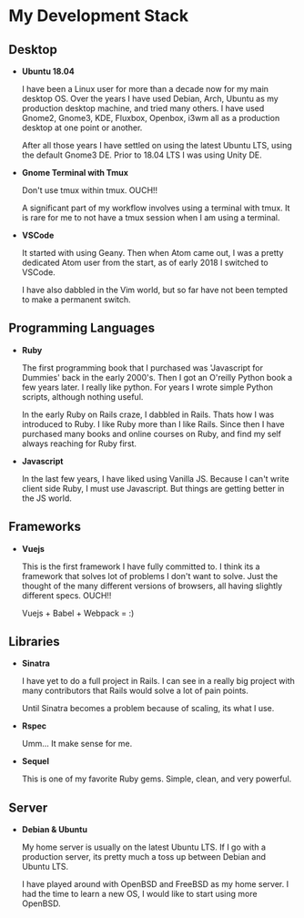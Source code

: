 # My Development Stack

## Desktop

- **Ubuntu 18.04**

  I have been a Linux user for more than a decade now for my main desktop OS. Over the years I have used Debian, Arch, Ubuntu as my production desktop machine, and tried many others. I have used Gnome2, Gnome3, KDE, Fluxbox, Openbox, i3wm all as a production desktop at one point or another.

  After all those years I have settled on using the latest Ubuntu LTS, using the default Gnome3 DE. Prior to 18.04 LTS I was using Unity DE.

- **Gnome Terminal with Tmux**

  Don't use tmux within tmux. OUCH!!

  A significant part of my workflow involves using a terminal with tmux. It is rare for me to not have a tmux session when I am using a terminal.

- **VSCode**

  It started with using Geany. Then when Atom came out, I was a pretty dedicated Atom user from the start, as of early 2018 I switched to VSCode.

  I have also dabbled in the Vim world, but so far have not been tempted to make a permanent switch.

## Programming Languages

- **Ruby**

  The first programming book that I purchased was 'Javascript for Dummies' back in the early 2000's. Then I got an O'reilly Python book a few years later. I really like python. For years I wrote simple Python scripts, although nothing useful.

  In the early Ruby on Rails craze, I dabbled in Rails. Thats how I was introduced to Ruby. I like Ruby more than I like Rails. Since then I have purchased many books and online courses on Ruby, and find my self always reaching for Ruby first.

- **Javascript**

  In the last few years, I have liked using Vanilla JS. Because I can't write client side Ruby, I must use Javascript. But things are getting better in the JS world.

## Frameworks

- **Vuejs**

  This is the first framework I have fully committed to. I think its a framework that solves lot of problems I don't want to solve. Just the thought of the many different versions of browsers, all having slightly different specs. OUCH!!

  Vuejs + Babel + Webpack = :)

## Libraries

- **Sinatra**

  I have yet to do a full project in Rails. I can see in a really big project with many contributors that Rails would solve a lot of pain points.

  Until Sinatra becomes a problem because of scaling, its what I use.

- **Rspec**

  Umm... It make sense for me.

- **Sequel**

  This is one of my favorite Ruby gems. Simple, clean, and very powerful.

## Server

- **Debian & Ubuntu**

  My home server is usually on the latest Ubuntu LTS. If I go with a production server, its pretty much a toss up between Debian and Ubuntu LTS.

  I have played around with OpenBSD and FreeBSD as my home server. I had the time to learn a new OS, I would like to start using more OpenBSD.
